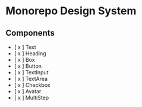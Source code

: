 # Monorepo Design System

## Components

- [ x ] Text
- [ x ] Heading
- [ x ] Box
- [ x ] Button
- [ x ] TextInput
- [ x ] TextArea
- [ x ] Checkbox
- [ x ] Avatar
- [ x ] MultiStep
